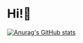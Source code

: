 # Hi!👋

[![Anurag's GitHub stats](https://github-readme-stats.vercel.app/api?username=penne-0505&show_icons=true)](https://github.com/anuraghazra/github-readme-stats)
